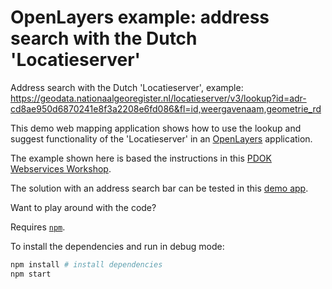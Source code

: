 # OpenLayers example: address search with the Dutch 'Locatieserver'

Address search with the Dutch 'Locatieserver', example: https://geodata.nationaalgeoregister.nl/locatieserver/v3/lookup?id=adr-cd8ae950d6870241e8f3a2208e6fd086&fl=id,weergavenaam,geometrie_rd

This demo web mapping application shows how to use the lookup and suggest functionality of the 'Locatieserver' in an [OpenLayers](https://openlayers.org/) application.

The example shown here is based the instructions in this [PDOK Webservices Workshop](https://pdok.github.io/webservices-workshop/#using-the-pdok-location-server).  

The solution with an address search bar can be tested in this [demo app](https://twiav.nl/nl/openlayers/ol-address-search-nl-locatieserver).

Want to play around with the code?

Requires [`npm`](https://www.npmjs.com/).

To install the dependencies and run in debug mode:

```bash
npm install # install dependencies
npm start
```